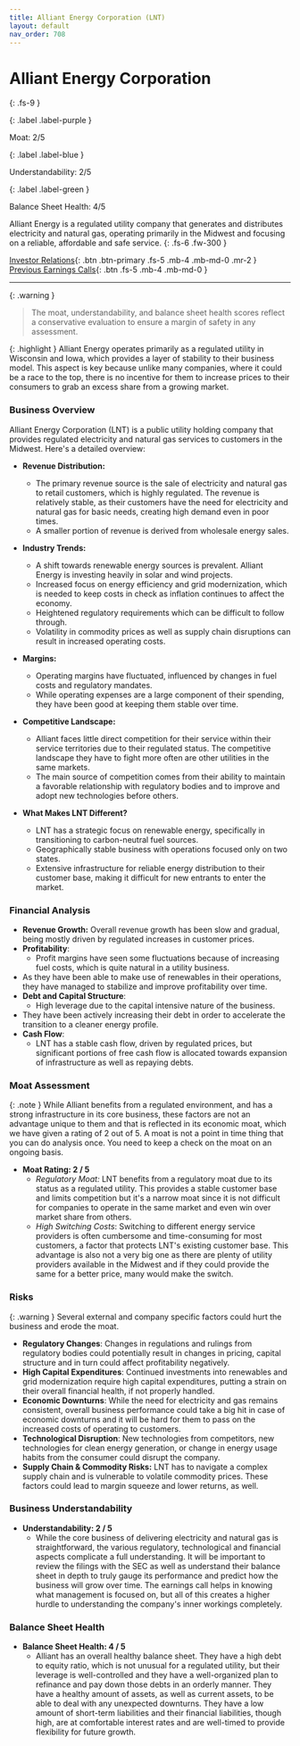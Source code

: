 ```yaml
---
title: Alliant Energy Corporation (LNT)
layout: default
nav_order: 708
---
```


# Alliant Energy Corporation
{: .fs-9 }

{: .label .label-purple }

Moat: 2/5

{: .label .label-blue }

Understandability: 2/5

{: .label .label-green }

Balance Sheet Health: 4/5

Alliant Energy is a regulated utility company that generates and distributes electricity and natural gas, operating primarily in the Midwest and focusing on a reliable, affordable and safe service.
{: .fs-6 .fw-300 }

[Investor Relations](https://www.google.com/search?q=LNT+investor+relations){: .btn .btn-primary .fs-5 .mb-4 .mb-md-0 .mr-2 }
[Previous Earnings Calls](https://discountingcashflows.com/company/LNT/transcripts/){: .btn .fs-5 .mb-4 .mb-md-0 }

---

{: .warning }
>The moat, understandability, and balance sheet health scores reflect a conservative evaluation to ensure a margin of safety in any assessment.



{: .highlight }
Alliant Energy operates primarily as a regulated utility in Wisconsin and Iowa, which provides a layer of stability to their business model. This aspect is key because unlike many companies, where it could be a race to the top, there is no incentive for them to increase prices to their consumers to grab an excess share from a growing market.

### Business Overview

Alliant Energy Corporation (LNT) is a public utility holding company that provides regulated electricity and natural gas services to customers in the Midwest. Here's a detailed overview:

*   **Revenue Distribution:**
    *   The primary revenue source is the sale of electricity and natural gas to retail customers, which is highly regulated. The revenue is relatively stable, as their customers have the need for electricity and natural gas for basic needs, creating high demand even in poor times.
    *   A smaller portion of revenue is derived from wholesale energy sales.

*  **Industry Trends:**
    *   A shift towards renewable energy sources is prevalent. Alliant Energy is investing heavily in solar and wind projects.
    *   Increased focus on energy efficiency and grid modernization, which is needed to keep costs in check as inflation continues to affect the economy.
    *   Heightened regulatory requirements which can be difficult to follow through.
    *   Volatility in commodity prices as well as supply chain disruptions can result in increased operating costs.

*   **Margins:**
     *    Operating margins have fluctuated, influenced by changes in fuel costs and regulatory mandates.
     *   While operating expenses are a large component of their spending, they have been good at keeping them stable over time.
*   **Competitive Landscape:**
    *   Alliant faces little direct competition for their service within their service territories due to their regulated status. The competitive landscape they have to fight more often are other utilities in the same markets.
    *   The main source of competition comes from their ability to maintain a favorable relationship with regulatory bodies and to improve and adopt new technologies before others.

*   **What Makes LNT Different?**
    *   LNT has a strategic focus on renewable energy, specifically in transitioning to carbon-neutral fuel sources.
    *    Geographically stable business with operations focused only on two states.
    *   Extensive infrastructure for reliable energy distribution to their customer base, making it difficult for new entrants to enter the market.

### Financial Analysis

*  **Revenue Growth:** Overall revenue growth has been slow and gradual, being mostly driven by regulated increases in customer prices.
*   **Profitability**:
    *  Profit margins have seen some fluctuations because of increasing fuel costs, which is quite natural in a utility business.
   *   As they have been able to make use of renewables in their operations, they have managed to stabilize and improve profitability over time.
*  **Debt and Capital Structure**:
   *  High leverage due to the capital intensive nature of the business.
  *   They have been actively increasing their debt in order to accelerate the transition to a cleaner energy profile.
*   **Cash Flow**:
     *  LNT has a stable cash flow, driven by regulated prices, but significant portions of free cash flow is allocated towards expansion of infrastructure as well as repaying debts.

### Moat Assessment

{: .note }
While Alliant benefits from a regulated environment, and has a strong infrastructure in its core business, these factors are not an advantage unique to them and that is reflected in its economic moat, which we have given a rating of 2 out of 5. A moat is not a point in time thing that you can do analysis once. You need to keep a check on the moat on an ongoing basis.

*   **Moat Rating: 2 / 5**
    *   *Regulatory Moat:*  LNT benefits from a regulatory moat due to its status as a regulated utility. This provides a stable customer base and limits competition but it's a narrow moat since it is not difficult for companies to operate in the same market and even win over market share from others.
    *   *High Switching Costs*: Switching to different energy service providers is often cumbersome and time-consuming for most customers, a factor that protects LNT's existing customer base. This advantage is also not a very big one as there are plenty of utility providers available in the Midwest and if they could provide the same for a better price, many would make the switch.

### Risks

{: .warning }
Several external and company specific factors could hurt the business and erode the moat.

*   **Regulatory Changes**: Changes in regulations and rulings from regulatory bodies could potentially result in changes in pricing, capital structure and in turn could affect profitability negatively.
*   **High Capital Expenditures**: Continued investments into renewables and grid modernization require high capital expenditures, putting a strain on their overall financial health, if not properly handled.
*   **Economic Downturns**: While the need for electricity and gas remains consistent, overall business performance could take a big hit in case of economic downturns and it will be hard for them to pass on the increased costs of operating to customers.
*   **Technological Disruption**: New technologies from competitors, new technologies for clean energy generation, or change in energy usage habits from the consumer could disrupt the company.
*  **Supply Chain & Commodity Risks:** LNT has to navigate a complex supply chain and is vulnerable to volatile commodity prices. These factors could lead to margin squeeze and lower returns, as well.

### Business Understandability

*   **Understandability: 2 / 5**
    *   While the core business of delivering electricity and natural gas is straightforward, the various regulatory, technological and financial aspects complicate a full understanding. It will be important to review the filings with the SEC as well as understand their balance sheet in depth to truly gauge its performance and predict how the business will grow over time. The earnings call helps in knowing what management is focused on, but all of this creates a higher hurdle to understanding the company's inner workings completely.

### Balance Sheet Health

*   **Balance Sheet Health: 4 / 5**
    *   Alliant has an overall healthy balance sheet. They have a high debt to equity ratio, which is not unusual for a regulated utility, but their leverage is well-controlled and they have a well-organized plan to refinance and pay down those debts in an orderly manner. They have a healthy amount of assets, as well as current assets, to be able to deal with any unexpected downturns. They have a low amount of short-term liabilities and their financial liabilities, though high, are at comfortable interest rates and are well-timed to provide flexibility for future growth.
